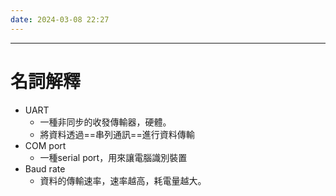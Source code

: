 ```yaml
---
date: 2024-03-08 22:27
---
```

---

# 名詞解釋

+ UART
	+ 一種非同步的收發傳輸器，硬體。
	+ 將資料透過==串列通訊==進行資料傳輸
+ COM port
	+ 一種serial port，用來讓電腦識別裝置
+ Baud rate
	+ 資料的傳輸速率，速率越高，耗電量越大。